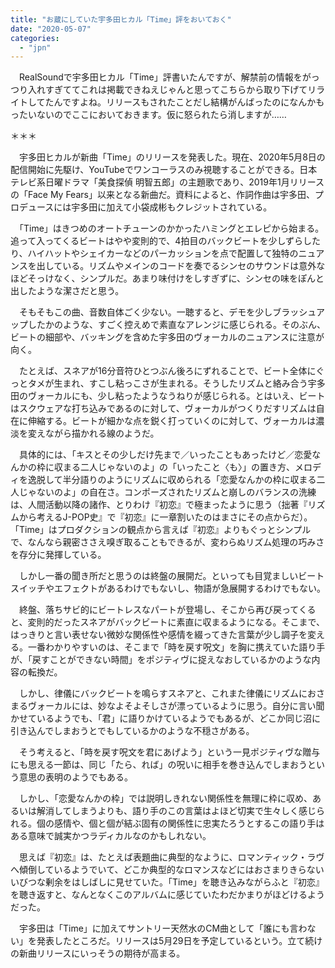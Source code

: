 ```yaml
---
title: "お蔵にしていた宇多田ヒカル「Time」評をおいておく"
date: "2020-05-07"
categories: 
  - "jpn"
---
```


　RealSoundで宇多田ヒカル「Time」評書いたんですが、解禁前の情報をがっつり入れすぎててこれは掲載できねえじゃんと思ってこちらから取り下げてリライトしてたんですよね。リリースもされたことだし結構がんばったのになんかもったいないのでここにおいておきます。仮に怒られたら消しますが……

＊＊＊

　宇多田ヒカルが新曲「Time」のリリースを発表した。現在、2020年5月8日の配信開始に先駆け、YouTubeでワンコーラスのみ視聴することができる。日本テレビ系日曜ドラマ「美食探偵 明智五郎」の主題歌であり、2019年1月リリースの「Face My Fears」以来となる新曲だ。資料によると、作詞作曲は宇多田、プロデュースには宇多田に加えて小袋成彬もクレジットされている。

　「Time」はきつめのオートチューンのかかったハミングとエレピから始まる。追って入ってくるビートはやや変則的で、4拍目のバックビートを少しずらしたり、ハイハットやシェイカーなどのパーカッションを点で配置して独特のニュアンスを出している。リズムやメインのコードを奏でるシンセのサウンドは意外なほどそっけなく、シンプルだ。あまり味付けをしすぎずに、シンセの味をぽんと出したような潔さだと思う。

　そもそもこの曲、音数自体ごく少ない。一聴すると、デモを少しブラッシュアップしたかのような、すごく控えめで素直なアレンジに感じられる。そのぶん、ビートの細部や、バッキングを含めた宇多田のヴォーカルのニュアンスに注意が向く。

　たとえば、スネアが16分音符ひとつぶん後ろにずれることで、ビート全体にぐっとタメが生まれ、すこし粘っこさが生まれる。そうしたリズムと絡み合う宇多田のヴォーカルにも、少し粘ったようなうねりが感じられる。とはいえ、ビートはスクウェアな打ち込みであるのに対して、ヴォーカルがつくりだすリズムは自在に伸縮する。ビートが細かな点を鋭く打っていくのに対して、ヴォーカルは濃淡を変えながら描かれる線のようだ。

　具体的には、「キスとその少しだけ先まで／いったこともあったけど／恋愛なんかの枠に収まる二人じゃないのよ」の「いったこと〈も〉」の置き方、メロディを逸脱して半分語りのようにリズムに収められる「恋愛なんかの枠に収まる二人じゃないのよ」の自在さ。コンポーズされたリズムと崩しのバランスの洗練は、人間活動以降の諸作、とりわけ『初恋』で極まったように思う（拙著『リズムから考えるJ-POP史』で『初恋』に一章割いたのはまさにその点からだ）。「Time」はプロダクションの観点から言えば『初恋』よりもぐっとシンプルで、なんなら親密ささえ嗅ぎ取ることもできるが、変わらぬリズム処理の巧みさを存分に発揮している。

　しかし一番の聞き所だと思うのは終盤の展開だ。といっても目覚ましいビートスイッチやエフェクトがあるわけでもないし、物語が急展開するわけでもない。

　終盤、落ちサビ的にビートレスなパートが登場し、そこから再び戻ってくると、変則的だったスネアがバックビートに素直に収まるようになる。そこまで、はっきりと言い表せない微妙な関係性や感情を綴ってきた言葉が少し調子を変える。一番わかりやすいのは、そこまで「時を戻す呪文」を胸に携えていた語り手が、「戻すことができない時間」をポジティヴに捉えなおしているかのような内容の転換だ。

　しかし、律儀にバックビートを鳴らすスネアと、これまた律儀にリズムにおさまるヴォーカルには、妙なよそよそしさが漂っているように思う。自分に言い聞かせているようでも、「君」に語りかけているようでもあるが、どこか同じ沼に引き込んでしまおうとでもしているかのような不穏さがある。

　そう考えると、「時を戻す呪文を君にあげよう」という一見ポジティヴな贈与にも思える一節は、同じ「たら、れば」の呪いに相手を巻き込んでしまおうという意思の表明のようでもある。

　しかし、「恋愛なんかの枠」では説明しきれない関係性を無理に枠に収め、あるいは解消してしまうよりも、語り手のこの言葉はよほど切実で生々しく感じられる。個の感情や、個と個が結ぶ固有の関係性に忠実たろうとするこの語り手はある意味で誠実かつラディカルなのかもしれない。

　思えば『初恋』は、たとえば表題曲に典型的なように、ロマンティック・ラヴへ傾倒しているようでいて、どこか典型的なロマンスなどにはおさまりきらないいびつな剰余をはしばしに見せていた。「Time」を聴き込みながらふと『初恋』を聴き返すと、なんとなくこのアルバムに感じていたわだかまりがほどけるようだった。

　宇多田は「Time」に加えてサントリー天然水のCM曲として「誰にも言わない」を発表したところだ。リリースは5月29日を予定しているという。立て続けの新曲リリースにいっそうの期待が高まる。
